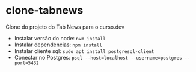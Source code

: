 # clone-tabnews

Clone do projeto do Tab News para o curso.dev

- Instalar versão do node: `nvm install`
- Instalar dependencias: `npm install`
- Instalar cliente sql: `sudo apt install postgresql-client`
- Conectar no Postgres: `psql --host=localhost --username=postgres --port=5432`
